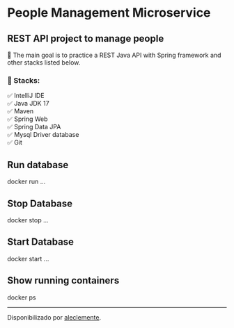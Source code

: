 # People Management Microservice

<h2>REST API project to manage people</h2>

<p>💎 The main goal is to practice a REST Java API with Spring framework and other stacks listed below.</p>

<h3>🛑 Stacks:</h3>

<p>
✅ IntelliJ IDE<br>
✅ Java JDK 17<br>
✅ Maven<br>
✅ Spring Web<br>
✅ Spring Data JPA<br>
✅ Mysql Driver database<br>
✅ Git<br>
</p>

## Run database
docker run ...

## Stop Database
docker stop ...

## Start Database
docker start ...

## Show running containers
docker ps

------------

Disponibilizado por [aleclemente](https://www.linkedin.com/in/aleclemente/ "aleclemente").